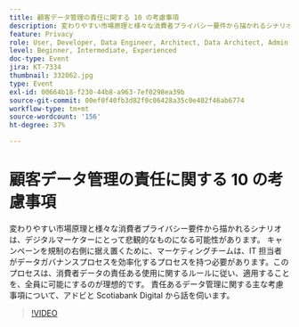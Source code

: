 ```yaml
---
title: 顧客データ管理の責任に関する 10 の考慮事項
description: 変わりやすい市場原理と様々な消費者プライバシー要件から描かれるシナリオは、デジタルマーケターにとって悲観的なものになる可能性があります。 キャンペーンを規制の右側に据え置くために、マーケティングチームは、IT 担当者がデータガバナンスプロセスを効率化するプロセスを持つ必要があります。このプロセスは、消費者データの責任ある使用に関するルールに従い、適用することを、全員に可能にするのが理想的です。 責任あるデータ管理に関する主な考慮事項について、アドビと Scotiabank Digital から話を伺います。
feature: Privacy
role: User, Developer, Data Engineer, Architect, Data Architect, Admin, Leader
level: Beginner, Intermediate, Experienced
doc-type: Event
jira: KT-7334
thumbnail: 332062.jpg
type: Event
exl-id: 00664b18-f230-44b8-a963-7ef0298ea39b
source-git-commit: 00ef0f40fb3d82f0c06428a35c0e402f46ab6774
workflow-type: tm+mt
source-wordcount: '156'
ht-degree: 37%

---
```


# 顧客データ管理の責任に関する 10 の考慮事項

変わりやすい市場原理と様々な消費者プライバシー要件から描かれるシナリオは、デジタルマーケターにとって悲観的なものになる可能性があります。 キャンペーンを規制の右側に据え置くために、マーケティングチームは、IT 担当者がデータガバナンスプロセスを効率化するプロセスを持つ必要があります。このプロセスは、消費者データの責任ある使用に関するルールに従い、適用することを、全員に可能にするのが理想的です。 責任あるデータ管理に関する主な考慮事項について、アドビと Scotiabank Digital から話を伺います。

>[!VIDEO](https://video.tv.adobe.com/v/332062/?learn=on)
